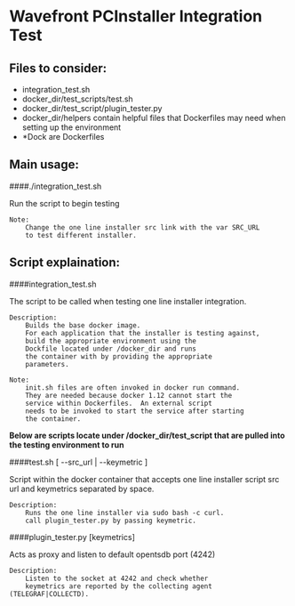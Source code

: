 # Wavefront PCInstaller Integration Test

## Files to consider:
+ integration\_test.sh
+ docker\_dir/test\_scripts/test.sh
+ docker\_dir/test\_script/plugin\_tester.py
+ docker\_dir/helpers contain helpful files
that Dockerfiles may need when setting up the environment
+ \*Dock are Dockerfiles

## Main usage:
####./integration\_test.sh

Run the script to begin testing
    
    Note:
        Change the one line installer src link with the var SRC_URL
        to test different installer.

## Script explaination:
####integration\_test.sh

The script to be called when testing one line installer
integration.

    Description:
        Builds the base docker image.
        For each application that the installer is testing against,
        build the appropriate environment using the
        Dockfile located under /docker_dir and runs
        the container with by providing the appropriate
        parameters.

    Note:
        init.sh files are often invoked in docker run command.
        They are needed because docker 1.12 cannot start the
        service within Dockerfiles.  An external script
        needs to be invoked to start the service after starting
        the container.

    
**Below are scripts locate under  /docker\_dir/test\_script
that are pulled into the testing environment to run**

####test.sh [ --src\_url <url> | --keymetric <keywords> ]

Script within the docker container that accepts
one line installer script src url and keymetrics separated
by space.

    Description: 
        Runs the one line installer via sudo bash -c curl.
        call plugin_tester.py by passing keymetric.

####plugin\_tester.py [keymetrics]

Acts as proxy and listen to default opentsdb port (4242)

    Description:
        Listen to the socket at 4242 and check whether
        keymetrics are reported by the collecting agent (TELEGRAF|COLLECTD).
